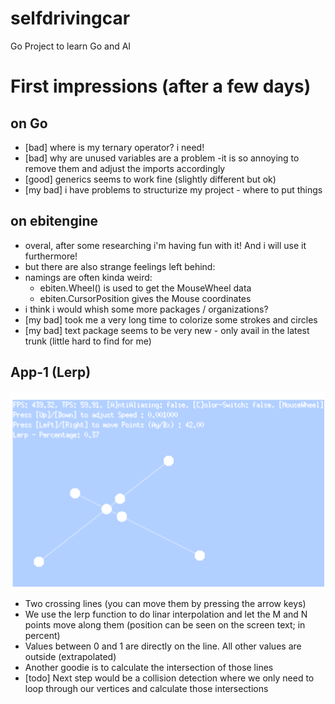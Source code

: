 # selfdrivingcar
Go Project to learn Go and AI


# First impressions (after a few days)
## on Go
- [bad] where is my ternary operator? i need!
- [bad] why are unused variables are a problem -it is so annoying to remove them and adjust the imports accordingly
- [good] generics seems to work fine (slightly different but ok)
- [my bad] i have problems to structurize my project - where to put things



## on ebitengine
- overal, after some researching i'm having fun with it! And i will use it furthermore!
- but there are also strange feelings left behind:
- namings are often kinda weird: 
   - ebiten.Wheel() is used to get the MouseWheel data 
   - ebiten.CursorPosition gives the Mouse coordinates 
- i think i would whish some more packages / organizations?  
- [my bad] took me a very long time to colorize some strokes and circles
- [my bad] text package seems to be very new - only avail in the latest trunk (little hard to find for me)


## App-1 (Lerp)
[![lerper.go](Lerper.png "Collision with some Lerp Fun!")](https://github.com/tcmj/selfdrivingcar/blob/764b3e03ca6ca11006095c240642a462a6c9b2fb/pugagui/lerper.go)
- Two crossing lines (you can move them by pressing the arrow keys)
- We use the lerp function to do linar interpolation and let the M and N points move along them (position can be seen on the screen text; in percent)
- Values between 0 and 1 are directly on the line. All other values are outside (extrapolated)
- Another goodie is to calculate the intersection of those lines
- [todo] Next step would be a collision detection where we only need to loop through our vertices and calculate those intersections

